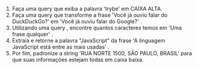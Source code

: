 1. Faça uma query que exiba a palavra 'trybe' em CAIXA ALTA.
2. Faça uma query que transforme a frase 'Você já ouviu falar do DuckDuckGo?' em 'Você já ouviu falar do Google?' .
3. Utilizando uma query , encontre quantos caracteres temos em 'Uma frase qualquer' .
4. Extraia e retorne a palavra "JavaScript" da frase 'A linguagem JavaScript está entre as mais usadas' .
5. Por fim, padronize a string 'RUA NORTE 1500, SÃO PAULO, BRASIL' para que suas informações estejam todas em caixa baixa.
